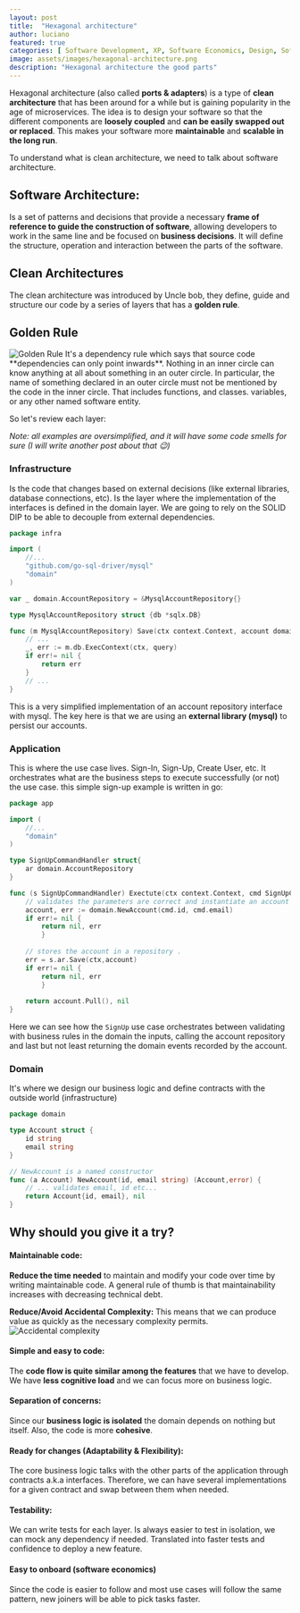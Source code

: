 ```yaml
---
layout: post
title:  "Hexagonal architecture"
author: luciano
featured: true
categories: [ Software Development, XP, Software Economics, Design, Software Architecture ]
image: assets/images/hexagonal-architecture.png
description: "Hexagonal architecture the good parts"
---
```

Hexagonal architecture (also called **ports & adapters**) is a type of **clean architecture** that has been around for a while but is gaining popularity in the age of microservices. 
The idea is to design your software so that the different components are **loosely coupled** and **can be easily swapped out or replaced**. This makes your software more **maintainable** and **scalable in the long run**.


To understand what is clean architecture, we need to talk about software architecture.
## Software Architecture: 
Is a set of patterns and decisions that provide a necessary **frame of reference to guide the construction of software**, allowing developers to work in the same line and be focused on **business decisions**. 
It will define the structure, operation and interaction between the parts of the software.
 
## Clean Architectures
The clean architecture was introduced by Uncle bob, they define, guide and structure our code by a series of layers that has a **golden rule**.

## Golden Rule
<img class="shadow-lg" src="{{site.baseurl}}/assets/images/golden-rule.png" alt="Golden Rule"/>
It's a dependency rule which says that source code **dependencies can only point inwards**. 
Nothing in an inner circle can know anything at all about something in an outer circle. In particular, the name of something declared in an outer circle must not be mentioned by the code in the inner circle. That includes functions, and classes. variables, or any other named software entity.

So let's review each layer:

_Note: all examples are oversimplified, and it will have some code smells for sure (I will write another post about that 😉)_  
### Infrastructure
Is the code that changes based on external decisions (like external libraries, database connections, etc). 
Is the layer where the implementation of the interfaces is defined in the domain layer.
We are going to rely on the SOLID DIP to be able to decouple from external dependencies.
```go
package infra

import (
	//...
	"github.com/go-sql-driver/mysql"
	"domain"
)

var _ domain.AccountRepository = &MysqlAccountRepository{}

type MysqlAccountRepository struct {db *sqlx.DB}

func (m MysqlAccountRepository) Save(ctx context.Context, account domain.Account) error {
	// ...
	_, err := m.db.ExecContext(ctx, query)
	if err!= nil {
		return err
    }
	// ...
}

```
This is a very simplified implementation of an account repository interface with mysql. 
The key here is that we are using an **external library (mysql)** to persist our accounts.


### Application
This is where the use case lives. Sign-In, Sign-Up, Create User, etc.
It orchestrates what are the business steps to execute successfully (or not) the use case.
this simple sign-up example is written in go:
```go
package app

import (
	//...
	"domain"
)

type SignUpCommandHandler struct{
	ar domain.AccountRepository
}

func (s SignUpCommandHandler) Exectute(ctx context.Context, cmd SignUpCommand) (domain.Event[], error) {
	// validates the parameters are correct and instantiate an account
	account, err := domain.NewAccount(cmd.id, cmd.email)
	if err!= nil {
		return nil, err
        }
	
	// stores the account in a repository . 
	err = s.ar.Save(ctx,account)
	if err!= nil {
		return nil, err
        }
	
	return account.Pull(), nil
}
```
Here we can see how the `SignUp` use case orchestrates between validating with business rules in the domain the inputs, calling the account repository and last but not least returning the domain events recorded by the account.

### Domain
It's where we design our business logic and define contracts with the outside world (infrastructure)
```go
package domain

type Account struct {
	id string
	email string
} 

// NewAccount is a named constructor
func (a Account) NewAccount(id, email string) (Account,error) {
	// ... validates email, id etc...
	return Account{id, email}, nil
}
```

## Why should you give it a try?
#### Maintainable code:
**Reduce the time needed** to maintain and modify your code over time by writing maintainable code. A general rule of thumb is that maintainability increases with decreasing technical debt. 

**Reduce/Avoid Accidental Complexity:** This means that we can produce value as quickly as the necessary complexity permits.
<img class="shadow-lg" src="{{site.baseurl}}/assets/images/accidental-complexity.png" alt="Accidental complexity"/>

#### Simple and easy to code: 
The **code flow is quite similar among the features** that we have to develop. We have **less cognitive load** and we can focus more on business logic.

#### Separation of concerns: 
Since our **business logic is isolated** the domain depends on nothing but itself. Also, the code is more **cohesive**.

#### Ready for changes (Adaptability & Flexibility): 
The core business logic talks with the other parts of the application through contracts a.k.a interfaces. Therefore, we can have several implementations for a given contract and swap between them when needed.

#### Testability: 
We can write tests for each layer. Is always easier to test in isolation, we can mock any dependency if needed. Translated into faster tests and confidence to deploy a new feature.

#### Easy to onboard (software economics)
Since the code is easier to follow and most use cases will follow the same pattern, new joiners will be able to pick tasks faster.